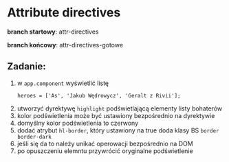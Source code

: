 # Attribute directives

**branch startowy**: attr-directives

**branch końcowy**: attr-directives-gotowe

## Zadanie:
1. w `app.component` wyświetlić listę
    ```
    heroes = ['As', 'Jakub Wędrowycz', 'Geralt z Rivii'];
    ```
1. utworzyć dyrektywę `highlight` podświetlającą elementy listy bohaterów
1. kolor podświetlenia może być ustawiony bezpośrednio na dyrektywie
1. domyślny kolor podświetlenia to czerwony
1. dodać atrybut `hl-border`, który ustawiony na true doda klasy BS `border border-dark`
1. jeśli się da to należy unikać operowacji bezpośrednio na DOM
1. po opuszczeniu elemntu przywrócić oryginalne podświetlenie
